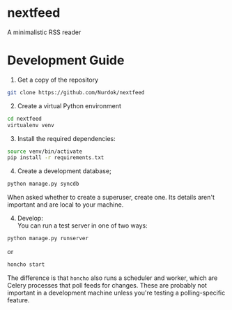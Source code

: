 nextfeed
========

A minimalistic RSS reader


Development Guide
=================

1. Get a copy of the repository
```bash
git clone https://github.com/Nurdok/nextfeed
```

2. Create a virtual Python environment
```bash
cd nextfeed
virtualenv venv
```

3. Install the required dependencies:
```bash
source venv/bin/activate
pip install -r requirements.txt
```

4. Create a development database;
```bash
python manage.py syncdb
```
When asked whether to create a superuser, create one. Its details aren't 
important and are local to your machine.

4. Develop:  
You can run a test server in one of two ways:  
```bash
python manage.py runserver
```
or  
```bash
honcho start
```
The difference is that `honcho` also runs a scheduler and worker, which are
Celery processes that poll feeds for changes. These are probably not important
in a development machine unless you're testing a polling-specific feature.




